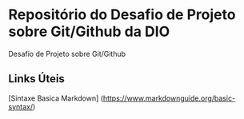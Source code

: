 # Repositório do Desafio de Projeto sobre Git/Github da DIO
Desafio de Projeto sobre Git/Github   

## Links Úteis
[Sintaxe Basica Markdown] (https://www.markdownguide.org/basic-syntax/)
